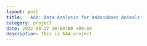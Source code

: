 ```yaml
---
layout: post
title:  'AAA: Data Analysis for Anbandoned Animals'
category: project
date: 2022-08-27 16:00:00 +09:00
description: This is AAA project
---
```

